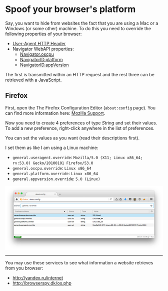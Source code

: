 # Spoof your browser's platform

Say, you want to hide from websites the fact that you are using a Mac or a
Windows (or some other) machine. To do this you need to override the following
properties of your browser:

- [User-Agent HTTP Header](https://developer.mozilla.org/en-US/docs/Web/HTTP/Headers/User-Agent/Firefox)
- Navigator WebAPI properties:
    - [Navigator.oscpu](https://developer.mozilla.org/en-US/docs/Web/API/Navigator/oscpu)
    - [NavigatorID.platform](https://developer.mozilla.org/en-US/docs/Web/API/NavigatorID/platform)
    - [NavigatorID.appVersion](https://developer.mozilla.org/en-US/docs/Web/API/NavigatorID/appVersion)

The first is transmitted within an HTTP request and the rest three can be
retrieved with a JavaScript.

## Firefox

First, open the The Firefox Configuration Editor (`about:config` page). You can
find more information here:
[Mozilla Support](https://support.mozilla.org/en-US/kb/about-config-editor-firefox).

Now you need to create 4 preferences of type _String_ and set their values.
To add a new preference, right-click anywhere in the list of preferences.

You can set the values as you want (read their descriptions first).

I set them as like I am using a Linux machine:

  - `general.useragent.override`: `Mozilla/5.0 (X11; Linux x86_64; rv:53.0) Gecko/20100101 Firefox/53.0`
  - `general.oscpu.override`: `Linux x86_64`
  - `general.platform.override`: `Linux x86_64`
  - `general.appversion.override`: `5.0 (Linux)`

![](./img/screen_shot_2017-06-11_at_19.36.49.png)

----

You may use these services to see what information a website retrieves from you
browser:
   - <http://yandex.ru/internet>
   - <http://browserspy.dk/os.php>
